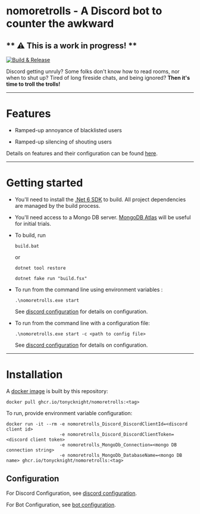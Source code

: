 # nomoretrolls - A Discord bot to counter the awkward

## ** :warning: This is a work in progress! **


[![Build & Release](https://github.com/tonycknight/nomoretrolls/actions/workflows/build.yml/badge.svg)](https://github.com/tonycknight/nomoretrolls/actions/workflows/build.yml)

Discord getting unruly? Some folks don't know how to read rooms, nor when to shut up? Tired of long fireside chats, and being ignored? **Then it's time to troll the trolls!**

--- 

# Features

* Ramped-up annoyance of blacklisted users

* Ramped-up silencing of shouting users

Details on features and their configuration can be found [here](./docs/bot_actions.md).

--- 

# Getting started

* You'll need to install the [.Net 6 SDK](https://dotnet.microsoft.com/en-us/download/dotnet/6.0) to build. All project dependencies are managed by the build process.

* You'll need access to a Mongo DB server. [MongoDB Atlas](https://www.mongodb.com/atlas/database) will be useful for initial trials.

* To build, run

  ``build.bat``

  or 

  ``dotnet tool restore``

  ``dotnet fake run "build.fsx"``

* To run from the command line using environment variables :

  ``.\nomoretrolls.exe start``

  See [discord configuration](./docs/discord_config.md) for details on configuration.

* To run from the command line with a configuration file:

  ``.\nomoretrolls.exe start -c <path to config file>``

  See [discord configuration](./docs/discord_config.md) for details on configuration.

--- 

# Installation

A [docker image](https://github.com/users/tonycknight/packages/container/package/nomoretrolls) is built by this repository:

```
docker pull ghcr.io/tonycknight/nomoretrolls:<tag>
```

To run, provide environment variable configuration:

```
docker run -it --rm -e nomoretrolls_Discord_DiscordClientId=<discord client id> 
                    -e nomoretrolls_Discord_DiscordClientToken=<discord client token> 
                    -e nomoretrolls_MongoDb_Connection=<mongo DB connection string> 
                    -e nomoretrolls_MongoDb_DatabaseName=<mongo DB name> ghcr.io/tonycknight/nomoretrolls:<tag>
```

## Configuration

For Discord Configuration, see [discord configuration](./docs/discord_config.md).

For Bot Configuration, see [bot configuration](./docs/bot_config.md).

